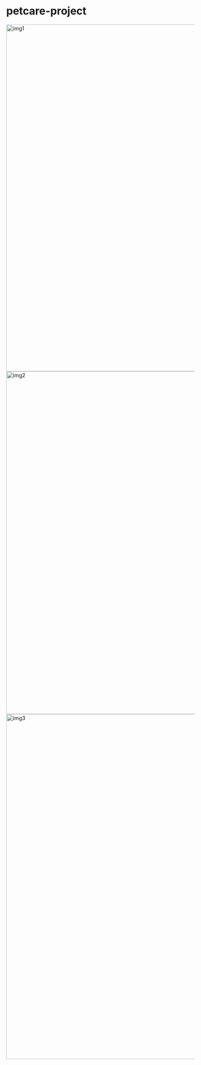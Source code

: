 # petcare-project



<img width="925" alt="img1" src="https://github.com/user-attachments/assets/d1f2c020-6423-413e-87e4-d63ade5ab1a5">
<img width="914" alt="img2" src="https://github.com/user-attachments/assets/283eaeb2-2f66-47ae-8bdd-25019679599a">
<img width="920" alt="img3" src="https://github.com/user-attachments/assets/19fd77e4-e7ed-4cee-ab7f-847795ff71ab">
